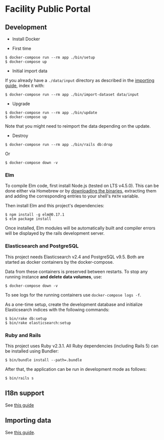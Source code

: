 # Facility Public Portal

## Development

* Install Docker

* First time

```
$ docker-compose run --rm app ./bin/setup
$ docker-compose up
```

* Initial import data

If you already have a `./data/input` directory as described in the [importing guide](docs/importing.md), index it with:

```
$ docker-compose run --rm app ./bin/import-dataset data/input
```

* Upgrade

```
$ docker-compose run --rm app ./bin/update
$ docker-compose up
```

Note that you might need to reimport the data depending on the update.

* Destroy

```
$ docker-compose run --rm app ./bin/rails db:drop
```

Or

```
$ docker-compose down -v
```

### Elm

To compile Elm code, first install Node.js (tested on LTS v4.5.0).
This can be done either via Homebrew or by [downloading the binaries](https://nodejs.org/en/download/), extracting them and adding the corresponding entries to your shell's `PATH` variable.

Then install Elm and this project's dependencies:

```
$ npm install -g elm@0.17.1
$ elm package install
```

Once installed, Elm modules will be automatically built and compiler errors will be displayed by the rails development server.

### Elasticsearch and PostgreSQL

This project needs Elasticsearch v2.4 and PostgreSQL v9.5.
Both are started as docker containers by the docker-compose.

Data from these containers is preserved between restarts. To stop any running instance **and delete data volumes**, use:

```
$ docker-compose down -v
```

To see logs for the running containers use `docker-compose logs -f`.

As a one-time setup, create the development database and initialize Elasticsearch indices with the following commands:

```
$ bin/rake db:setup
$ bin/rake elasticsearch:setup
```

### Ruby and Rails

This project uses Ruby v2.3.1. All Ruby dependencies (including Rails 5) can be installed using Bundler:

```
$ bin/bundle install --path=.bundle
```

After that, the application can be run in development mode as follows:

```
$ bin/rails s
```

## I18n support

See [this guide](docs/i18n.md)

## Importing data

See [this guide](docs/importing.md).

